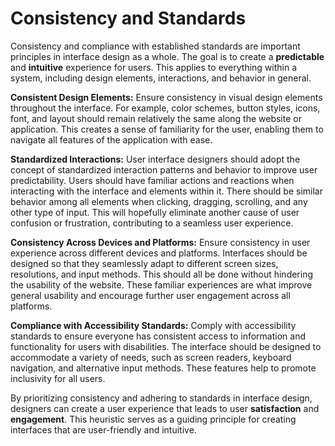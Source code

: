 # Consistency and Standards

Consistency and compliance with established standards are important principles in interface design as a 
whole. The goal is to create a **predictable** and **intuitive** experience for users. This applies to 
everything within a system, including design elements, interactions, and behavior in general.


**Consistent Design Elements:** Ensure consistency in visual design elements throughout the interface. For 
example, color schemes, button styles, icons, font, and layout should remain relatively the same 
along the website or application. This creates a sense of familiarity for the user, enabling them to 
navigate all features of the application with ease.


**Standardized Interactions:** User interface designers should adopt the concept of standardized 
interaction patterns and behavior to improve user predictability. Users should have familiar actions 
and reactions when interacting with the interface and elements within it. There should be similar 
behavior among all elements when clicking, dragging, scrolling, and any other type of input. This will 
hopefully eliminate another cause of user confusion or frustration, contributing to a seamless user 
experience.


**Consistency Across Devices and Platforms:** Ensure consistency in user experience across different 
devices and platforms. Interfaces should be designed so that they seamlessly adapt to different screen 
sizes, resolutions, and input methods. This should all be done without hindering the usability of the 
website. These familiar experiences are what improve general usability and encourage further user 
engagement across all platforms.


**Compliance with Accessibility Standards:** Comply with accessibility standards to ensure everyone has 
consistent access to information and functionality for users with disabilities. The interface should 
be designed to accommodate a variety of needs, such as screen readers, keyboard navigation, and 
alternative input methods. These features help to promote inclusivity for all users.


By prioritizing consistency and adhering to standards in interface design, designers can create a 
user experience that leads to user **satisfaction** and **engagement**. This heuristic serves as a 
guiding principle for creating interfaces that are user-friendly and intuitive.

